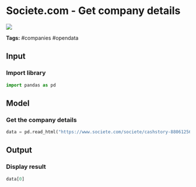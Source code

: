 # Societe.com - Get company details
<a href="https://app.naas.ai/user-redirect/naas/downloader?url=https://raw.githubusercontent.com/jupyter-naas/awesome-notebooks/master/Societe.com/get_company_details.ipynb" target="_parent"><img src="https://naasai-public.s3.eu-west-3.amazonaws.com/open_in_naas.svg"/></a>

**Tags:** #companies #opendata

## Input

### Import library


```python
import pandas as pd
```

## Model

### Get the company details


```python
data = pd.read_html("https://www.societe.com/societe/cashstory-880612569.html")
```

## Output

### Display result


```python
data[0]
```
